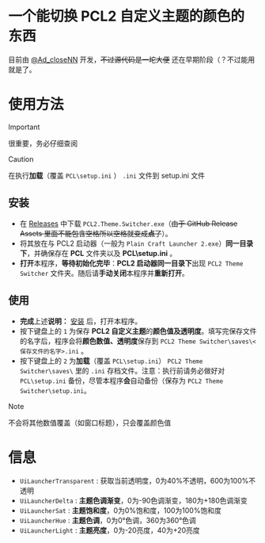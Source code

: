 # 一个能切换 PCL2 自定义主题的颜色的东西
目前由 [@Ad_closeNN](https://github.com/Ad-closeNN) 开发，~~不过源代码是一坨大便~~ 还在早期阶段（？不过能用就是了。

# 使用方法
> [!IMPORTANT]
> 很重要，务必仔细查阅

> [!CAUTION]
> 在执行**加载**（覆盖 `PCL\setup.ini` ） `.ini` 文件到 setup.ini 文件
## 安装
- 在 [Releases](https://github.com/PCL-Community/PCL2-Theme-Switcher/Releases) 中下载 `PCL2.Theme.Switcher.exe`（~~由于 GitHub Release Assets 里面不能包含空格所以空格就变成**点**了~~）。
- 将其放在与 PCL2 启动器（一般为 `Plain Craft Launcher 2.exe`）**同一目录下**，并确保存在 **PCL** 文件夹以及 **PCL\setup.ini** 。
- **打开**本程序，**等待初始化完毕**：**PCL2 启动器同一目录下**出现 `PCL2 Theme Switcher` 文件夹。随后请**手动关闭**本程序并**重新打开**。

## 使用
- **完成**上述**说明：** [安装](#安装) 后，打开本程序。
- 按下键盘上的 `1` 为保存 **PCL2 自定义主题**的**颜色值及透明度**。填写完保存文件的名字后，程序会将**颜色数值、透明度**保存到 `PCL2 Theme Switcher\saves\<保存文件的名字>.ini` 。
- 按下键盘上的 `2` 为**加载**（覆盖 `PCL\setup.ini`） `PCL2 Theme Switcher\saves\` 里的 `.ini` 存档文件。注意：执行前请务必做好对 `PCL\setup.ini` 备份，尽管本程序**会**自动备份（保存为 `PCL2 Theme Switcher\setup.ini`。

> [!NOTE]
> 不会将其他数值覆盖（如窗口标题），只会覆盖颜色值

# 信息
- `UiLauncherTransparent` : 获取当前透明度，0为40%不透明，600为100%不透明
- `UiLauncherDelta` : **主题色调渐变**，0为-90色调渐变，180为+180色调渐变
- `UiLauncherSat` : **主题饱和度**，0为0%饱和度，100为100%饱和度
- `UiLauncherHue` : **主题色调**，0为0°色调，360为360°色调
- `UiLauncherLight` : **主题亮度**，0为-20亮度，40为+20亮度

